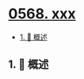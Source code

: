 # [0568. xxx](https://github.com/Tdahuyou/TNotes.leetcode/tree/main/notes/0568.%20xxx)

<!-- region:toc -->

- [1. 📝 概述](#1--概述)

<!-- endregion:toc -->

## 1. 📝 概述
